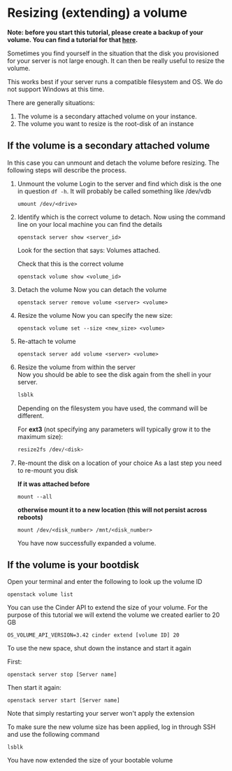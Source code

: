 # Resizing (extending) a volume

**Note: before you start this tutorial, please create a backup of your volume. You can find a tutorial for that [here](https://docs.leaf.cloud/en/latest/volumes/Creating-a-volume-backup/).**

Sometimes you find yourself in the situation that the disk you provisioned for your server is not large enough. It can then be really useful to resize the volume. 

This works best if your server runs a compatible filesystem and OS. We do not support Windows at this time.


There are generally situations: 
1. The volume is a secondary attached volume on your instance.
2. The volume you want to resize is the root-disk of an instance


## If the volume is a secondary attached volume

In this case you can unmount and detach the volume before resizing. The following steps will describe the process.

1. Unmount the volume
    Login to the server and find which disk is the one in question `df -h`. It will probably be called something like /dev/vdb
    
    ```
    umount /dev/<drive>
    ```

2. Identify which is the correct volume to detach.
    Now using the command line on your local machine you can find the details

    ``` 
    openstack server show <server_id>
    ```

    Look for the section that says: Volumes attached. 
    
    Check that this is the correct volume 
    
    ```
    openstack volume show <volume_id>
    ```

3. Detach the volume
    Now you can detach the volume

    ```
    openstack server remove volume <server> <volume>
    ```

4. Resize the volume
    Now you can specify the new size:

    ```
    openstack volume set --size <new_size> <volume>
    ```

5. Re-attach te volume

    ```
    openstack server add volume <server> <volume>
    ```

6. Resize the volume from within the server  
    Now you should be able to see the disk again from the shell in your server.  

    ```bash
    lsblk
    ```

    Depending on the filesystem you have used, the command will be different.  

    For **ext3** (not specifying any parameters will typically grow it to the maximum size):  
    ```bash
    resize2fs /dev/<disk>
    ```


7. Re-mount the disk on a location of your choice
    As a last step you need to re-mount you disk
    
    **If it was attached before** 
    ```
    mount --all
     ```

    **otherwise mount it to a new location (this will not persist across reboots)**
    ```
    mount /dev/<disk_number> /mnt/<disk_number>
    ```

    You have now successfully expanded a volume.


## If the volume is your bootdisk

Open your terminal and enter the following to look up the volume ID 

```shell 
openstack volume list
```

You can use the Cinder API to extend the size of your volume. For the purpose of this tutorial we will extend the volume we created earlier to 20 GB

```shell
OS_VOLUME_API_VERSION=3.42 cinder extend [volume ID] 20
```

To use the new space, shut down the instance and start it again

First: 

```shell
openstack server stop [Server name]
```

Then start it again: 

```shell
openstack server start [Server name]
```

Note that simply restarting your server won't apply the extension

To make sure the new volume size has been applied, log in through SSH and use the following command

```shell
lsblk
```

You have now extended the size of your bootable volume

